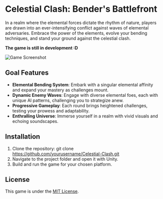 # Celestial Clash: Bender's Battlefront

In a realm where the elemental forces dictate the rhythm of nature, players are drawn into an ever-intensifying conflict against waves of elemental adversaries. Embrace the power of the elements, evolve your bending techniques, and stand your ground against the celestial clash.

**The game is still in development :D**

![Game Screenshot](path/to/screenshot.png)

## Goal Features

- **Elemental Bending System**: Embark with a singular elemental affinity and expand your mastery as challenges mount.
- **Dynamic Enemy Waves**: Engage with diverse elemental foes, each with unique AI patterns, challenging you to strategize anew.
- **Progressive Gameplay**: Each round brings heightened challenges, testing your prowess and adaptability.
- **Enthralling Universe**: Immerse yourself in a realm with vivid visuals and echoing soundscapes.

## Installation

1. Clone the repository:
git clone https://github.com/yourusername/Celestial-Clash.git
2. Navigate to the project folder and open it with Unity.
3. Build and run the game for your chosen platform.



## License

This game is under the [MIT License](LICENSE.md).

